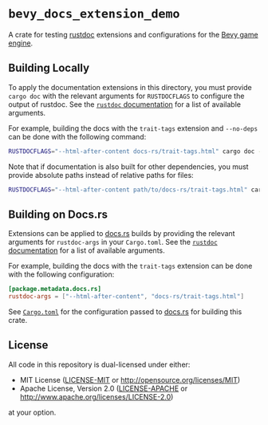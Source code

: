 # `bevy_docs_extension_demo`

A crate for testing [rustdoc] extensions and configurations for the [Bevy game engine].

## Building Locally

To apply the documentation extensions in this directory, you must provide `cargo doc`
with the relevant arguments for `RUSTDOCFLAGS` to configure the output of rustdoc.
See the [`rustdoc` documentation] for a list of available arguments.

For example, building the docs with the `trait-tags` extension and `--no-deps` can be done
with the following command:

```bash
RUSTDOCFLAGS="--html-after-content docs-rs/trait-tags.html" cargo doc --no-deps
```

Note that if documentation is also built for other dependencies,
you must provide absolute paths instead of relative paths for files:

```bash
RUSTDOCFLAGS="--html-after-content path/to/docs-rs/trait-tags.html" cargo doc
```

## Building on Docs.rs

Extensions can be applied to [docs.rs] builds by providing the relevant arguments
for `rustdoc-args` in your `Cargo.toml`. See the [`rustdoc` documentation]
for a list of available arguments.

For example, building the docs with the `trait-tags` extension can be done
with the following configuration:

```toml
[package.metadata.docs.rs]
rustdoc-args = ["--html-after-content", "docs-rs/trait-tags.html"]
```

See [`Cargo.toml`](./Cargo.toml) for the configuration passed to [docs.rs] for building this crate.

[docs.rs]: https://docs.rs
[rustdoc]: https://doc.rust-lang.org/rustdoc/what-is-rustdoc.html
[`rustdoc` documentation]: https://doc.rust-lang.org/rustdoc/command-line-arguments.html
[Bevy game engine]: https://bevyengine.org

## License

All code in this repository is dual-licensed under either:

- MIT License ([LICENSE-MIT](/LICENSE-MIT) or <http://opensource.org/licenses/MIT>)
- Apache License, Version 2.0 ([LICENSE-APACHE](/LICENSE-APACHE) or <http://www.apache.org/licenses/LICENSE-2.0>)

at your option.
